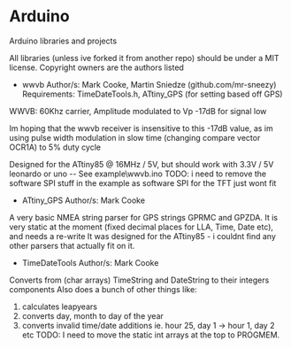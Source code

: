 # Arduino
Arduino libraries and projects

All libraries (unless ive forked it from another repo) should be under a MIT license.
Copyright owners are the authors listed

* wwvb
Author/s: Mark Cooke, Martin Sniedze (github.com/mr-sneezy)
Requirements: TimeDateTools.h, ATtiny_GPS (for setting based off GPS)

WWVB: 60Khz carrier, Amplitude modulated to Vp -17dB for signal low

Im hoping that the wwvb receiver is insensitive to this -17dB value,
as im using pulse width modulation in slow time (changing compare vector OCR1A)
to 5% duty cycle

Designed for the ATtiny85 @ 16MHz / 5V, but should work with 3.3V / 5V leonardo or uno
-- See example\wwvb.ino
TODO: i need to remove the software SPI stuff in the example as software SPI for the TFT just wont fit

* ATtiny_GPS
Author/s: Mark Cooke

A very basic NMEA string parser for GPS strings GPRMC and GPZDA.
It is very static at the moment (fixed decimal places for LLA, Time, Date etc), and needs a re-write
It was designed for the ATtiny85 - i couldnt find any other parsers that actually fit on it.

* TimeDateTools
Author/s: Mark Cooke

Converts from (char arrays) TimeString and DateString to their integers components
Also does a bunch of other things like:
1. calculates leapyears
2. converts day, month to day of the year 
3. converts invalid time/date additions ie. hour 25, day 1 -> hour 1, day 2 etc
TODO: I need to move the static int arrays at the top to PROGMEM.
